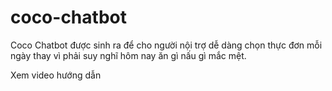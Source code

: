 # coco-chatbot
Coco Chatbot được sinh ra để cho người nội trợ dễ dàng chọn thực đơn mỗi ngày thay vì phải suy nghĩ hôm nay ăn gì nấu gì mắc mệt.

Xem video hướng dẫn

